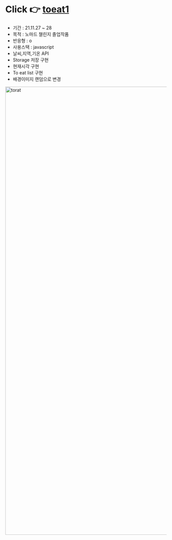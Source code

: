 # Click 👉 <a href ="https://awesomeyelim.github.io/toeat1.github.io/">toeat1</a>
- 기간 : 21.11.27 ~ 28
- 목적 : 노마드 챌린지 졸업작품
- 반응형 : o
- 사용스택 : javascript
- 날씨,지역,기온 API 
- Storage 저장 구현
- 현재시각 구현
- To eat list 구현
- 배경이미지 랜덤으로 변경

<a href="https://nomadcoders.co/community/thread/1506">
  <img width="1397" alt="torat" src="https://user-images.githubusercontent.com/93499143/147185244-db83a641-9391-4c01-9c72-b93b3e045598.png">
</a>
